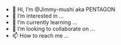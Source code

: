 - 👋 Hi, I’m @Jimmy-mushi aka PENTAGON
- 👀 I’m interested in ...
- 🌱 I’m currently learning ...
- 💞️ I’m looking to collaborate on ...
- 📫 How to reach me ...

<!---
Jimmy-mushi/Jimmy-mushi is a ✨ special ✨ repository because its `README.md` (this file) appears on your GitHub profile.
You can click the Preview link to take a look at your changes.
--->
